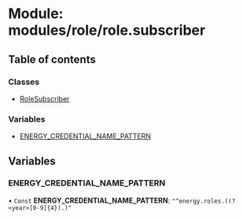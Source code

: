 # Module: modules/role/role.subscriber

## Table of contents

### Classes

- [RoleSubscriber](../classes/modules_role_role_subscriber.RoleSubscriber.md)

### Variables

- [ENERGY\_CREDENTIAL\_NAME\_PATTERN](modules_role_role_subscriber.md#energy_credential_name_pattern)

## Variables

### ENERGY\_CREDENTIAL\_NAME\_PATTERN

• `Const` **ENERGY\_CREDENTIAL\_NAME\_PATTERN**: ``"^energy.roles.((?<year>[0-9]{4}).)"``
